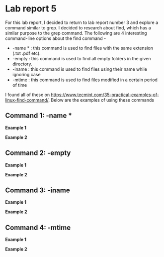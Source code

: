 # Lab report 5
For this lab report, I decided to return to lab report number 3 and explore a command similar to grep. I decided to research about find, which has a similar purpose to the grep command. The following are 4 interesting command-line options about the find command - 
* -name * : this command is used to find files with the same extension (.txt .pdf etc).
* -empty : this command is used to find all empty folders in the given directory.
* -iname : this command is used to find files using their name while ignoring case
* -mtime : this command is used to find files modified in a certain period of time

I found all of these on https://www.tecmint.com/35-practical-examples-of-linux-find-command/. Below are the examples of using these commands

## Command 1: -name *
**Example 1**

**Example 2**



## Command 2: -empty
**Example 1**

**Example 2**


## Command 3: -iname
**Example 1**

**Example 2**



## Command 4: -mtime
**Example 1**

**Example 2**
